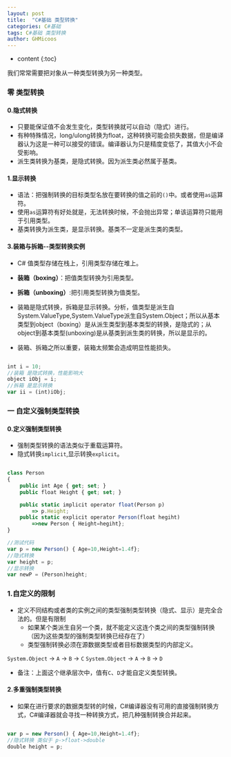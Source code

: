 ```yaml
---
layout: post
title:  "C#基础 类型转换"
categories: C#基础
tags: C#基础 类型转换
author: GHMicoos
---
```



* content
{:toc}

我们常常需要把对象从一种类型转换为另一种类型。


### 零 类型转换

#### **0.隐式转换**
* 只要能保证值不会发生变化，类型转换就可以自动（隐式）进行。
* 有种特殊情况，long/ulong转换为float，这种转换可能会损失数据，但是编译器认为这是一种可以接受的错误。编译器认为只是精度变低了，其值大小不会受影响。
* 派生类转换为基类，是隐式转换。因为派生类必然属于基类。


#### **1.显示转换**
* 语法：把强制转换的目标类型名放在要转换的值之前的`()`中。或者使用`as`运算符。
* 使用`as`运算符有好处就是，无法转换时候，不会抛出异常；单该运算符只能用于引用类型。
* 基类转换为派生类，是显示转换。基类不一定是派生类的类型。

#### **3.装箱与拆箱--类型转换实例**

* C# 值类型存储在栈上，引用类型存储在堆上。
* **装箱（boxing）**：把值类型转换为引用类型。
* **拆箱（unboxing）**:把引用类型转换为值类型。
* 装箱是隐式转换，拆箱是显示转换。分析，值类型是派生自System.ValueType,System.ValueType派生自System.Object；所以从基本类型到object（boxing）是从派生类型到基本类型的转换，是隐式的；从object到基本类型(unboxing)是从基类到派生类的转换，所以是显示的。

* 装箱、拆箱之所以重要，装箱太频繁会造成明显性能损失。

``` js

int i = 10;
//装箱 是隐式转换，性能影响大
object iObj = i;
//拆箱 是显示转换
var ii = (int)iObj;

```

### 一 自定义强制类型转换

#### **0.定义强制类型转换**
* 强制类型转换的语法类似于重载运算符。
* 隐式转换`implicit`,显示转换`explicit`。

``` js

class Person
{
    public int Age { get; set; }
    public float Height { get; set; }

    public static implicit operator float(Person p)
        => p.Height;
    public static explicit operator Person(float hegiht)
        =>new Person { Height=hegiht};
}

//测试代码
var p = new Person() { Age=10,Height=1.4f};
//隐式转换
var height = p;
//显示转换
var newP = (Person)height;

``` 

### **1.自定义的限制**

* 定义不同结构或者类的实例之间的类型强制类型转换（隐式、显示）是完全合法的。但是有限制
  * 如果某个类派生自另一个类，就不能定义这连个类之间的类型强制转换（因为这些类型的强制类型转换已经存在了）
  * 类型强制转换必须在源数据类型或者目标数据类型的内部定义。

`System.Object` ->  `A` -> `B` -> `C`
`System.Object` ->  `A` -> `B` -> `D`

* 备注：上面这个继承层次中，值有`C`、`D`才能自定义类型转换。


#### **2.多重强制类型转换**
* 如果在进行要求的数据类型转的时候，C#编译器没有可用的直接强制转换方式，C#编译器就会寻找一种转换方式，把几种强制转换合并起来。

``` js

var p = new Person() { Age=10,Height=1.4f};
//隐式转换 类似于 p->float->double
double height = p;

```

